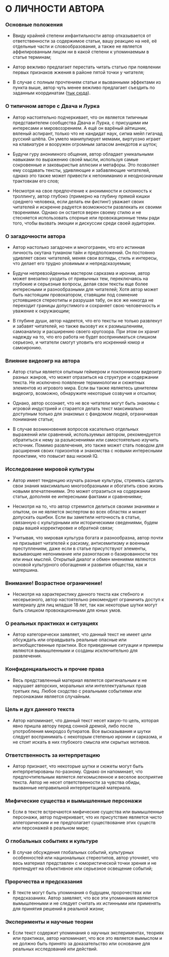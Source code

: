 # О ЛИЧНОСТИ АВТОРА

### Основные положения

- Ввиду крайней степени инфантильности автор отказывается от ответственности за содержимое статьи, вашу реакцию на неё, её отдельные части и словообразования, а также не является аффилированным лицом ни в какой степени к упоминаемым в статье терминам;

- Автор вежливо предлагает перестать читать статью при появлении первых признаков жжения в районе пятой точки у читателя;

- В случае с полным прочтением статьи и вызванными эффектами из пункта выше, автор чуть менее вежливо предлагает съездить по заданным координатам ([тык сюда](https://goo.gl/maps/Q6PudQ3aBTfV9PuL7)).

### О типичном авторе с Двача и Лурка

- Автор настоятельно подчеркивает, что он является типичным представителем сообщества Двача и Лурка, с присущими им интересами и мировоззрением. А ещё он варёный айтишник, вяленый аспирант, только что не кандидат наук, сигма мейл гигачад русский шлёпа. Он умело манипулирует мемами, виртуозно играет на клавиатуре и вооружен огромным запасом анекдотов и шуток;

- Будучи гуру анонимного общения, автор обладает уникальными навыками по выражению своей мысли, используя самые сокровенные и заковыристые аллюзии и метафоры. Это позволяет ему создавать тексты, удивляющие и забавляющие читателей, однако это также может привести к непониманию и неоднозначным трактовкам его слов;

- Несмотря на свое предпочтение к анонимности и склонность к троллингу, автор глубоко (примерно на глубину прямой кишки среднего человека, если делать ем фистинг) уважает своих читателей и искренне радуется возможности развлекать их своими творениями. Однако он остается верен своему стилю и не стесняется использовать спорные или провокационные темы ради того, чтобы вызвать эмоции и дискуссии среди своей аудитории.

### О загадочности автора

- Автор настолько загадочен и многогранен, что его истинная личность окутана туманом тайн и предположений. Он постоянно удивляет своих читателей, меняя свои взгляды, стиль и интересы, что делает его трудно уловимым и непредсказуемым;

- Будучи непревзойденным мастером сарказма и иронии, автор может внезапно уходить от привычных тем, переключаясь на глубокие и серьезные вопросы, делая свои тексты еще более интересными и разнообразными для читателей;
Хотя автор может быть настоящим провокатором, ставящим под сомнение устоявшиеся стереотипы и разрушая табу, он все же никогда не переходит границы допустимого и сохраняет свою человечность и уважение к окружающим;

- В глубине души, автор надеется, что его тексты не только развлекут и забавят читателей, но также вызовут их к размышлениям, самоанализу и расширению своего кругозора. При этом он хранит надежду на то, что его работа не будет восприниматься слишком серьезно, и читатели смогут уловить его искренний юмор и самоиронию.

### Влияние видеоигр на автора

- Автор статьи является опытным геймером и поклонником видеоигр разных жанров, что может отразиться на структуре и содержании текста. Не исключено появление терминологии и сюжетных элементов из игрового мира. Если вы также являетесь ценителем видеоигр, возможно, обнаружите некоторые созвучия и отсылки;

- Однако, автор осознает, что не все читатели могут быть знакомы с игровой индустрией и старается делать текст максимально доступным только для знакомых с фандомом людей, ограничивая понимание статьи;

- В случае возникновения вопросов касательно отдельных выражений или сравнений, используемых автором, рекомендуется обратиться к нему за разъяснениями или самостоятельно изучить источник. Помимо развлечения, это также может стать поводом для расширения своих горизонтов и знакомства с новыми интересными проектами, что повысит ваш низкий IQ.

### Исследование мировой культуры

- Автор имеет тенденцию изучать разные культуры, стремясь сделать свои знания максимально многообразными и обогатить свою жизнь новыми впечатлениями. Это может отразиться на содержании статьи, дополняя ее интересными фактами и сравнениями;

- Несмотря на то, что автор стремится делиться своими знаниями и опытом, он не является экспертом во всех областях и может допускать ошибки. Если вы заметили неточность в статье, связанную с культурными или историческими сведениями, будем рады вашей корректировке и обратной связи;

- Учитывая, что мировая культура богата и разнообразна, автор почти не призывает читателей к расизму, антисемитизму и военным преступлениям, даже если в статье присутствуют элементы, вызывающие непонимание или разногласия о базированности тех или иных мыслей. Открытый диалог и обмен мнениями являются основой культурного обогащения и развития общества, как и матершина.

### Внимание! Возрастное ограничение!

- Несмотря на характеристику данного текста как стебного и несерьезного, автор настоятельно рекомендует ограничить доступ к материалу для лиц младше 18 лет, так как некоторые шутки могут быть слишком провокационными для юных умов.

### О реальных практиках и ситуациях

- Автор категорически заявляет, что данный текст не имеет цели обсуждать или оправдывать реальные опасные или антиобщественные практики. Все приведенные ситуации и примеры являются вымышленными и созданы исключительно для развлечения.

### Конфиденциальность и прочие права

- Весь представленный материал является оригинальным и не нарушает авторских, моральных или интеллектуальных прав третьих лиц. Любое сходство с реальными событиями или персонажами является случайным.

### Цель и дух данного текста

- Автор напоминает, что данный текст несет какую-то цель, которая явно пришла автору перед сонной дремой, либо после употробления микродоз бутиратов. Все высказывания и шутки следует воспринимать с некоторым степенью иронии и сарказма, и не стоит искать в них глубокого смысла или скрытых мотивов.

### Ответственность за интерпретацию

- Автор признает, что некоторые шутки и сюжеты могут быть интерпретированы по-разному. Однако он напоминает, что предпочтительным является легкомысленное и веселое восприятие текста. Автор не несет ответственности за чувства обиды, вызванные неправильной интерпретацией материала.

### Мифические существа и вымышленные персонажи

- Если в тексте встречаются мифические существа или вымышленные персонажи, автор подчеркивает, что их присутствие является чисто аллегорическим и не предполагает существование этих существ или персонажей в реальном мире;

### О глобальных событиях и культуре

- В случае обсуждения глобальных событий, культурных особенностей или национальных стереотипов, автор уточняет, что весь материал представлен с юмористической точки зрения и не претендует на объективное или серьезное освещение событий;

### Пророчества и предсказания

- В тексте могут быть упоминания о будущем, пророчествах или предсказаниях. Автор заявляет, что все эти упоминания являются вымышленными и не следует считать их истинными или применять для принятия решений в реальной жизни;

### Эксперименты и научные теории

- Если текст содержит упоминания о научных экспериментах, теориях или практиках, автор напоминает, что все это является вымыслом и не должно быть принято за доказательство или основание для реальных исследований или действий.